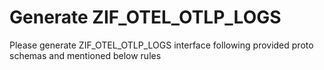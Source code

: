 # Generate ZIF_OTEL_OTLP_LOGS

Please generate ZIF_OTEL_OTLP_LOGS interface following provided proto schemas and mentioned below rules
